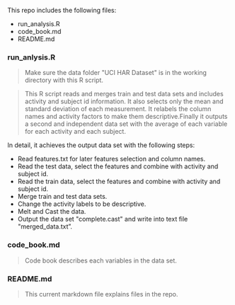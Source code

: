 This repo includes the following files:

* run_analysis.R
* code_book.md
* README.md

### run_anlysis.R
>Make sure the data folder "UCI HAR Dataset" is in the working directory with this R script.

>This R script reads and merges train and test data sets and includes activity and subject id information. It also selects only the mean and standard deviation of each measurement. It relabels the column names and activity factors to make them descriptive.Finally it outputs a second and independent data set with the average of each variable for each activity and each subject.

In detail, it achieves the output data set with the following steps:

* Read features.txt for later features selection and column names.
* Read the test data, select the features and combine with activity and subject id.
* Read the train data, select the features and combine with activity and subject id.
* Merge train and test data sets.
* Change the activity labels to be descriptive.
* Melt and Cast the data.
* Output the data set "complete.cast" and write into text file "merged_data.txt”.


### code_book.md
>Code book describes each variables in the data set.


### README.md
>This current markdown file explains files in the repo.